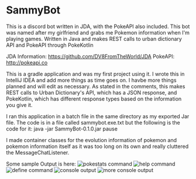 # SammyBot
This is a discord bot written in JDA, with the PokeAPI also included. This bot was named after my girlfriend and grabs me Pokemon information when I'm playing games. Written in Java and makes REST calls to urban dictionary API and PokeAPI through PokeKotlin

JDA Information: https://github.com/DV8FromTheWorld/JDA
PokeAPI: http://pokeapi.co

This is a gradle application and was my first project using it. I wrote this in IntelliJ IDEA and add more things as time goes on. I havbe more things planned and will edit as necessary. As stated in the comments, this makes REST calls to Urban Dictionary's API, which has a JSON response, and PokeKotlin, which has different response types based on the information you give it.

I ran this application in a batch file in the same directory as my exported Jar file. The code is in a file called sammybot.exe.txt but the following is the code for it:
java -jar SammyBot-0.1.0.jar
pause

I made container classes for the evolution information of pokemon and pokemon information itself as it was too long on its own and really cluttered the MessageChatListener. 

Some sample Output is here:
![pokestats command](https://i.imgur.com/0kmQVAW.png)
![help command](https://i.imgur.com/Usy4yeX.png)
![define command](https://i.imgur.com/SFf0si0.png)
![console output](https://i.imgur.com/NxwQPMm.png)
![more console output](https://i.imgur.com/ZKdQTab.png)
